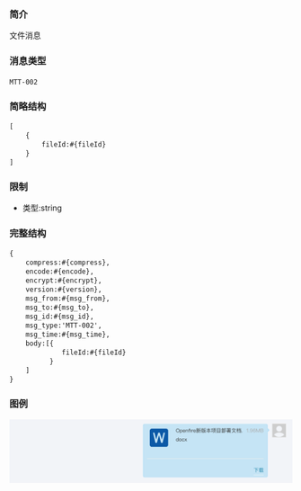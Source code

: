 ### 简介

文件消息

### 消息类型

`MTT-002`

### 简略结构
```
[
    {
        fileId:#{fileId}
    }
]
```
### 限制

- 类型:string

### 完整结构
```
{
    compress:#{compress},
    encode:#{encode},
    encrypt:#{encrypt},
    version:#{version},
    msg_from:#{msg_from},
    msg_to:#{msg_to},
    msg_id:#{msg_id},
    msg_type:'MTT-002',
    msg_time:#{msg_time},
    body:[{
             fileId:#{fileId}
          }
    ]
}
```

### 图例

![Alt text][demo]

[demo]:https://github.com/GepengCn/tlim/blob/dev/images/MTT_002.png?raw=true
